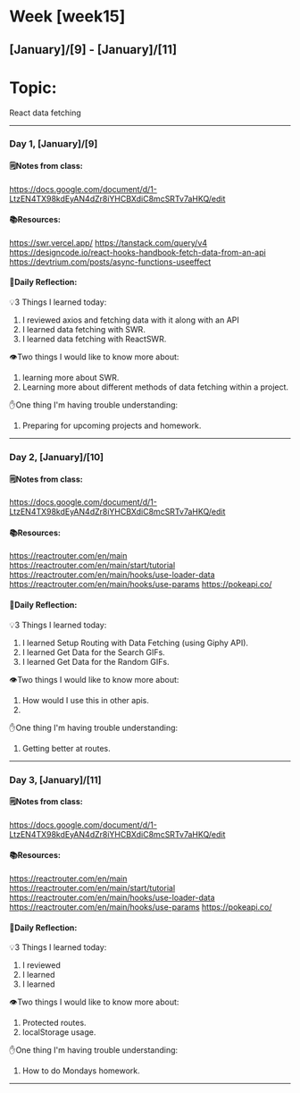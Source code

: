 # Week [week15]
## [January]/[9] - [January]/[11]

# Topic:
React data fetching
___

### Day 1, [January]/[9]

#### 🗒️Notes from class:
https://docs.google.com/document/d/1-LtzEN4TX98kdEyAN4dZr8iYHCBXdiC8mcSRTv7aHKQ/edit

#### 📚Resources:
https://swr.vercel.app/
https://tanstack.com/query/v4
https://designcode.io/react-hooks-handbook-fetch-data-from-an-api
https://devtrium.com/posts/async-functions-useeffect

#### 💭Daily Reflection:

💡3 Things I learned today:
1. I reviewed axios and fetching data with it along with an API
2. I learned data fetching with SWR.
3. I learned data fetching with ReactSWR.

👁️Two things I would like to know more about:
1. learning more about SWR.
2. Learning more about different methods of data fetching within a project.

✋One thing I'm having trouble understanding:
1. Preparing for upcoming projects and homework.


___

### Day 2, [January]/[10]

#### 🗒️Notes from class:
https://docs.google.com/document/d/1-LtzEN4TX98kdEyAN4dZr8iYHCBXdiC8mcSRTv7aHKQ/edit

#### 📚Resources:
https://reactrouter.com/en/main
https://reactrouter.com/en/main/start/tutorial
https://reactrouter.com/en/main/hooks/use-loader-data
https://reactrouter.com/en/main/hooks/use-params
https://pokeapi.co/
#### 💭Daily Reflection:

💡3 Things I learned today:
1. I learned Setup Routing with Data Fetching (using Giphy API).
2. I learned Get Data for the Search GIFs.
3. I learned Get Data for the Random GIFs.

👁️Two things I would like to know more about:
1. How would I use this in other apis.
2. 

✋One thing I'm having trouble understanding:
1. Getting better at routes.

___

### Day 3, [January]/[11]

#### 🗒️Notes from class:
https://docs.google.com/document/d/1-LtzEN4TX98kdEyAN4dZr8iYHCBXdiC8mcSRTv7aHKQ/edit

#### 📚Resources:
https://reactrouter.com/en/main
https://reactrouter.com/en/main/start/tutorial
https://reactrouter.com/en/main/hooks/use-loader-data
https://reactrouter.com/en/main/hooks/use-params
https://pokeapi.co/
#### 💭Daily Reflection:

💡3 Things I learned today:
1. I reviewed 
2. I learned 
3. I learned 

👁️Two things I would like to know more about:
1. Protected routes.
2. localStorage usage.

✋One thing I'm having trouble understanding:
1. How to do Mondays homework.

___
